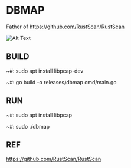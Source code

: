DBMAP
==

Father of https://github.com/RustScan/RustScan

![Alt Text](https://s3.gifyu.com/images/demo.gif)

BUILD
--
~#: sudo apt install libpcap-dev

~#: go build -o releases/dbmap cmd/main.go

RUN
--
~#: sudo apt install libpcap

~#: sudo ./dbmap

REF
--
https://github.com/RustScan/RustScan

